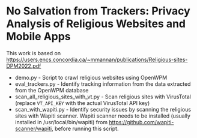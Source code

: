 # No Salvation from Trackers: Privacy Analysis of Religious Websites and Mobile Apps

This work is based on https://users.encs.concordia.ca/~mmannan/publications/Religious-sites-DPM2022.pdf

* demo.py - Script to crawl religious websites using OpenWPM
* eval_trackers.py - Identify tracking information from the data extracted from the OpenWPM database
* scan_all_religious_sites_with_vt.py - Scan religious sites with VirusTotal (replace ``VT_API_KEY`` with the actual VirusTotal API key)
* scan_with_wapiti.py - Identify security issues by scanning the religious sites with Wapiti scanner. Wapiti scanner needs to be installed (usually installed in /usr/local/bin/wapiti) from https://github.com/wapiti-scanner/wapiti, before running this script.

